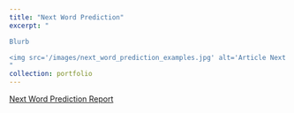 ```yaml
---
title: "Next Word Prediction"
excerpt: "

Blurb

<img src='/images/next_word_prediction_examples.jpg' alt='Article Next Word Prediction Examples Project' width='500' height='500' style='display: block; margin: 0 auto;'>
"
collection: portfolio
---
```


[Next Word Prediction Report](/images/next_word_prediction_report.pdf)